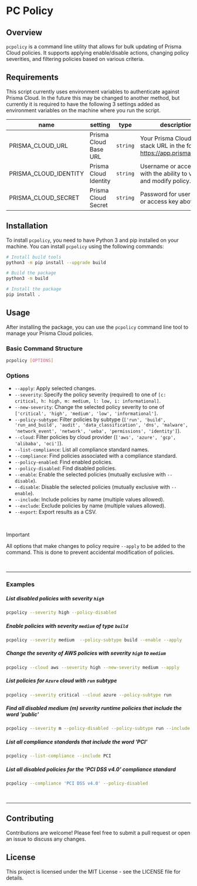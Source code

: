 # PC Policy

## Overview

`pcpolicy` is a command line utility that allows for bulk updating of Prisma Cloud policies. It supports applying enable/disable actions, changing policy severities, and filtering policies based on various criteria.

## Requirements

This script currently uses environment variables to authenticate against Prisma Cloud. In the future this may be changed to another method, but currently it is required to have the following 3 settings added as environment variables on the machine where you run the script.

 | name |  setting  | type | description |
 |----|-----------|------|-------------|
 | PRISMA_CLOUD_URL | Prisma Cloud Base URL | `string` | Your Prisma Cloud app stack URL in the format: https://app.prismacloud.io 
 | PRISMA_CLOUD_IDENTITY | Prisma Cloud Identity | `string` | Username or access key with the ability to view and modify policy.
 | PRISMA_CLOUD_SECRET | Prisma Cloud Secret | `string` | Password for username or access key above

## Installation

To install `pcpolicy`, you need to have Python 3 and pip installed on your machine. You can install `pcpolicy` using the following commands:

```sh
# Install build tools
python3 -m pip install --upgrade build

# Build the package
python3 -m build

# Install the package
pip install .
```

## Usage

After installing the package, you can use the `pcpolicy` command line tool to manage your Prisma Cloud policies.

### Basic Command Structure

```sh
pcpolicy [OPTIONS]
```

### Options

- `--apply`: Apply selected changes.
- `--severity`: Specify the policy severity (required) to one of `[c: critical, h: high, m: medium, l: low, i: informational]`.
- `--new-severity`: Change the selected policy severity to one of `['critical', 'high', 'medium', 'low', 'informational']`.
- `--policy-subtype`: Filter policies by subtype (`['run', 'build', 'run_and_build', 'audit', 'data_classification', 'dns', 'malware', 'network_event', 'network', 'ueba', 'permissions', 'identity']`).
- `--cloud`: Filter policies by cloud provider (`['aws', 'azure', 'gcp', 'alibaba', 'oci']`).
- `--list-compliance`: List all compliance standard names.
- `--compliance`: Find policies associated with a compliance standard.
- `--policy-enabled`: Find enabled policies.
- `--policy-disabled`: Find disabled policies.
- `--enable`: Enable the selected policies (mutually exclusive with `--disable`).
- `--disable`: Disable the selected policies (mutually exclusive with `--enable`).
- `--include`: Include policies by name (multiple values allowed).
- `--exclude`: Exclude policies by name (multiple values allowed).
- `--export`: Export results as a CSV.

<br>

> [!IMPORTANT]
> All options that make changes to policy require `--apply` to be added to the command.
> This is done to prevent accidental modification of policies.

<br>

---

### Examples

##### List disabled policies with severity `high`

```sh
pcpolicy --severity high --policy-disabled
```

##### Enable policies with severity `medium` of type `build`

```sh
pcpolicy --severity medium  --policy-subtype build --enable --apply
```

##### Change the severity of AWS policies with severity `high` to `medium`

```sh
pcpolicy --cloud aws --severity high --new-severity medium --apply
```

##### List policies for `Azure` cloud with `run` subtype

```sh
pcpolicy --severity critical --cloud azure --policy-subtype run
```

##### Find all disabled medium (m) severity runtime policies that include the word 'public'

```sh
pcpolicy --severity m --policy-disabled --policy-subtype run --include public
```

##### List all compliance standards that include the word 'PCI'

```sh
pcpolicy --list-compliance --include PCI
```

##### List all disabled policies for the 'PCI DSS v4.0' compliance standard

```sh
pcpolicy --compliance 'PCI DSS v4.0' --policy-disabled
```

<br>

---

## Contributing

Contributions are welcome! Please feel free to submit a pull request or open an issue to discuss any changes.

## License

This project is licensed under the MIT License - see the LICENSE file for details.